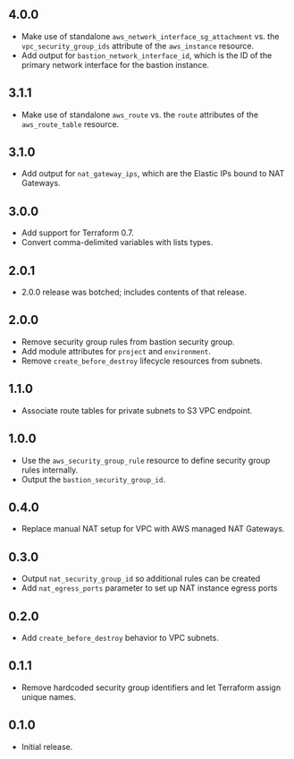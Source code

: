 ## 4.0.0

- Make use of standalone `aws_network_interface_sg_attachment` vs. the `vpc_security_group_ids` attribute of the `aws_instance` resource.
- Add output for `bastion_network_interface_id`, which is the ID of the primary network interface for the bastion instance.

## 3.1.1

- Make use of standalone `aws_route` vs. the `route` attributes of the `aws_route_table` resource.

## 3.1.0

- Add output for `nat_gateway_ips`, which are the Elastic IPs bound to NAT Gateways.

## 3.0.0

- Add support for Terraform 0.7.
- Convert comma-delimited variables with lists types.

## 2.0.1

- 2.0.0 release was botched; includes contents of that release.

## 2.0.0

- Remove security group rules from bastion security group.
- Add module attributes for `project` and `environment`.
- Remove `create_before_destroy` lifecycle resources from subnets.

## 1.1.0

- Associate route tables for private subnets to S3 VPC endpoint.

## 1.0.0

- Use the `aws_security_group_rule` resource to define security group rules
  internally.
- Output the `bastion_security_group_id`.

## 0.4.0

- Replace manual NAT setup for VPC with AWS managed NAT Gateways.

## 0.3.0

- Output `nat_security_group_id` so additional rules can be created
- Add `nat_egress_ports` parameter to set up NAT instance egress ports

## 0.2.0

- Add `create_before_destroy` behavior to VPC subnets.

## 0.1.1

- Remove hardcoded security group identifiers and let Terraform assign unique
  names.

## 0.1.0

- Initial release.
